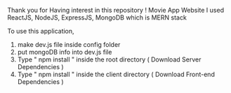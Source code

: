 Thank you for Having interest in this repository ! 
Movie App Website I used ReactJS, NodeJS, ExpressJS, MongoDB which is MERN stack


To use this application, 

1. make dev.js file inside config folder 
2. put mongoDB info into dev.js file 
3. Type  " npm install " inside the root directory  ( Download Server Dependencies ) 
4. Type " npm install " inside the client directory ( Download Front-end Dependencies )




